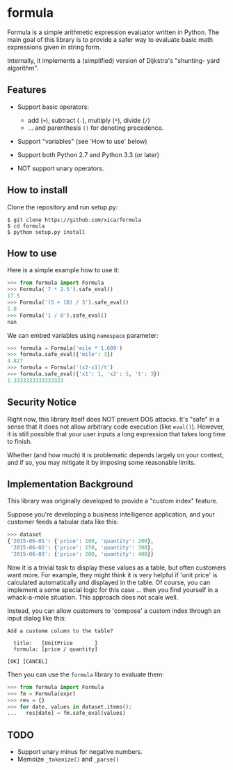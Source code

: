 formula
=======

Formula is a simple arithmetic expression evaluator written in Python.
The main goal of this library is to provide a safer way to evaluate
basic math expressions given in string form.

Internally, it implements a (simplified) version of Dijkstra's "shunting-
yard algorithm".

Features
--------

* Support basic operators:

    * add (`+`), subtract (`-`), multiply (`*`), divide (`/`)
    * ... and parenthesis `()` for denoting precedence.

* Support "variables" (see 'How to use' below)
* Support both Python 2.7 and Python 3.3 (or later)
* NOT support unary operators.

How to install
--------------

Clone the repository and run setup.py:

    $ git clone https://github.com/xica/formula
    $ cd formula
    $ python setup.py install

How to use
----------

Here is a simple example how to use it:

```python
>>> from formula import Formula
>>> Formula('7 * 2.5').safe_eval()
17.5
>>> Formula('(5 + 10) / 3').safe_eval()
5.0
>>> Formula('1 / 0').safe_eval()
nan
```

We can embed variables using `namespace` parameter:

```python
>>> formula = Formula('mile * 1.609')
>>> formula.safe_eval({'mile': 3})
4.827
>>> formula = Formula('(x2-x1)/t')
>>> formula.safe_eval({'x1': 1, 'x2': 5, 't': 3})
1.3333333333333333
```

Security Notice
---------------

Right now, this library itself does NOT prevent DOS attacks. It's "safe" in
a sense that it does not allow arbitrary code execution (like `eval()`).
However, it is still possible that your user inputs a long expression that
takes long time to finish.

Whether (and how much) it is problematic depends largely on your context,
and if so, you may mitigate it by imposing some reasonable limits.


Implementation Background
-------------------------

This library was originally developed to provide a "custom index"
feature.

Suppose you're developing a business intelligence application, and your
customer feeds a tabular data like this:

```python
>>> dataset
{'2015-06-01': {'price': 100, 'quantity': 200},
 '2015-06-02': {'price': 150, 'quantity': 300},
 '2015-06-03': {'price': 200, 'quantity': 400}}
```

Now it is a trivial task to display these values as a table, but often
customers want more. For example, they might think it is very helpful if
'unit price' is calculated automatically and displayed in the table.
Of course, you can implement a some special logic for this case ...
then you find yourself in a whack-a-mole situation. This approach
does not scale well.

Instead, you can allow customers to 'compose' a custom index through an
input dialog like this:

```
Add a custome column to the table?

  title:   [UnitPrice       ]
  formula: [price / quantity]

[OK] [CANCEL]
```

Then you can use the `formula` library to evaluate them:

```python
>>> from formula import Formula
>>> fm = Formula(expr)
>>> res = {}
>>> for date, values in dataset.items():
...   res[date] = fm.safe_eval(values)
```


TODO
----

* Support unary minus for negative numbers.
* Memoize `_tokenize()` and `_parse()`
